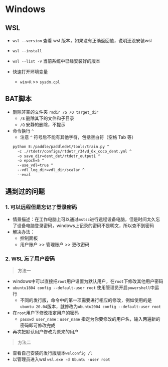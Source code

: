 # Windows

## WSL

- `wsl --version`  查看 wsl 版本，如果没有正确返回值，说明还没安装wsl
- `wsl --install`
- `wsl --list -v` 当前系统中已经安装好的版本

- 快速打开环境变量
  - `win+R`  >> `sysdm.cpl`
  
## BAT脚本

- 删除非空的文件夹 `rmdir /S /Q target_dir`
  - `/S` 删除其下的文件和子目录
  - `/Q` 安静的删除，不提示
- 命令换行 `^`
  - 注意 `^` 符号后不能有其他字符，包括空白符（空格 Tab 等）
  ```bash
  python E:/paddle/paddledet/tools/train.py ^
    -c ./rtdetr/configs/rtdetr_r34vd_6x_coco_dent.yml ^
    -o save_dir=dent_det/rtdetr_output1 ^
    -o epoch=5 ^
    --use_vdl=true ^
    --vdl_log_dir=vdl_dir/scalar ^
    --eval
  ```

## 遇到过的问题

### 1. 可以远程但是忘记了登录密码

- 情景描述：在工作电脑上可以通过`mstsc`进行远程设备电脑，但是时间太久忘了设备电脑登录密码，windows上记录的密码不是明文，所以查不到密码
- 解决办法：
  - 控制面板
  - 用户账户 >> 管理账户 >> 更改密码

### 2. WSL 忘了用户密码

> 方法一

- windows中可以直接把`root`用户设置为默认用户，在`root`下修改其他用户密码
- `ubuntu1804 config --default-user root`  使用管理员开启`powershell`中运行
  - 不同的发行版，命令中的第一项需要进行相应的修改，例如使用的是`ubuntu 20.04`版本，就修改为`ubuntu2004 config --default-user root`
- 在`root`用户下修改指定用户的密码
  - `passwd user_name` : `user_name` 指定为你要修改的用户名，输入两遍新的密码即可修改完成
- 再次把默认用户修改为原来的用户

> 方法二

- 查看自己安装的发行版版本`wslconfig /l`
- 以管理员进入wsl `wsl.exe -d Ubuntu -user root`
